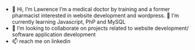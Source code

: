 - 👋 Hi, I’m Lawrence I’m a medical doctor by training and a former pharmacist interested in website development and wordpress. 🌱 I’m currently learning Javascript, PhP and MySQL
- 💞️ I’m looking to collaborate on projects related to website development/ software application development
- 📫 reach me on linkedin 


